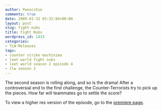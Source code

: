 ```yaml
---
author: Pwnocchio
comments: true
date: 2009-01-31 03:32:04+00:00
layout: post
slug: fight-nubs
title: Fight Nubs
wordpress_id: 1433
categories:
- TLW-Releases
tags:
- counter strike machinima
- leet world fight nubs
- leet world season 2 episode 4
- tlw season 2
---
```


The second season is rolling along, and so is the drama! After a controversial end to the first challenge, the Counter-Terrorists try to pick up the pieces. How far will teammates go to settle the score?

To view a higher res version of the episode, go to the [premiere page](http://www.smoothfewfilms.com/premiere/).
